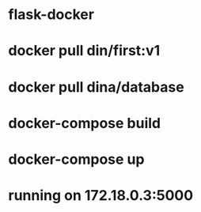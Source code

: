 # flask-docker

# docker pull din/first:v1
# docker pull dina/database
# docker-compose build
# docker-compose up
# running on 172.18.0.3:5000
